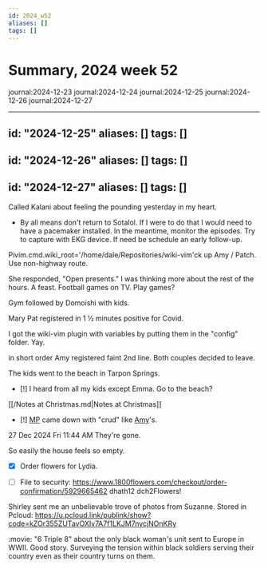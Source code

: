 ```yaml
---
id: 2024_w52
aliases: []
tags: []
---
```


# Summary, 2024 week 52

journal:2024-12-23
journal:2024-12-24
journal:2024-12-25
journal:2024-12-26
journal:2024-12-27

---
id: "2024-12-25"
aliases: []
tags: []
---
id: "2024-12-26"
aliases: []
tags: []
---
id: "2024-12-27"
aliases: []
tags: []
---

Called Kalani about feeling the pounding yesterday in my heart.
- By all means don't return to Sotalol. If I were to do that I would need to have a pacemaker installed. In the meantime, monitor the episodes. Try to capture with EKG device. If need be schedule an early follow-up.

Pivim.cmd.wiki_root='/home/dale/Repositories/wiki-vim'ck up Amy / Patch. Use non-highway route.

She responded, "Open presents." I was thinking more about the rest of the hours. A feast. Football games on TV. Play games? 

Gym followed by Domoishi with kids.

Mary Pat registered in 1 ½ minutes positive for Covid.

I got the wiki-vim plugin with variables by putting them in the "config" folder. Yay.

in short order Amy registered faint 2nd line. Both couples decided to leave.

The kids went to the beach in Tarpon Springs. 

- [!] I heard from all my kids except Emma.  Go to the beach?

[[/Notes at Christmas.md|Notes at Christmas]]

- [!] [MP](/MP.md) came down with "crud" like [Amy](/Amy.md)'s.

27 Dec 2024 Fri 11:44 AM They're gone.

 So easily the house feels so empty.

- [x] Order flowers for Lydia.

- [ ] File to security: https://www.1800flowers.com/checkout/order-confirmation/5929665462
dhath12
dch2Flowers!

Shirley sent me an unbelievable trove of photos from Suzanne. Stored in Pcloud: https://u.pcloud.link/publink/show?code=kZOr355ZUTavOXIv7A7f1LKJM7nycjNOnKRy

:movie: "6 Triple 8" about the only black woman's unit sent to Europe in WWII. Good story. Surveying the tension within black soldiers serving their country even as their country turns on them.


